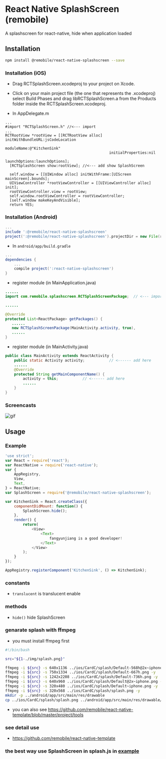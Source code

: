 # React Native SplashScreen (remobile)
A splashscreen for react-native, hide when application loaded

## Installation
```sh
npm install @remobile/react-native-splashscreen --save
```
### Installation (iOS)
* Drag RCTSplashScreen.xcodeproj to your project on Xcode.
* Click on your main project file (the one that represents the .xcodeproj) select Build Phases and drag libRCTSplashScreen.a from the Products folder inside the RCTSplashScreen.xcodeproj.

* In AppDelegate.m
```objc
...
#import "RCTSplashScreen.h" //<--- import
...
RCTRootView *rootView = [[RCTRootView alloc] initWithBundleURL:jsCodeLocation
                                                      moduleName:@"KitchenSink"
                                               initialProperties:nil
                                                   launchOptions:launchOptions];
  [RCTSplashScreen show:rootView]; //<--- add show SplashScreen

  self.window = [[UIWindow alloc] initWithFrame:[UIScreen mainScreen].bounds];
  UIViewController *rootViewController = [[UIViewController alloc] init];
  rootViewController.view = rootView;
  self.window.rootViewController = rootViewController;
  [self.window makeKeyAndVisible];
  return YES;
```


### Installation (Android)
```gradle
...
include ':@remobile/react-native-splashscreen'
project(':@remobile/react-native-splashscreen').projectDir = new File(rootProject.projectDir, '../node_modules/@remobile/react-native-splashscreen/android')
```

* In `android/app/build.gradle`

```gradle
...
dependencies {
    ...
    compile project(':react-native-splashscreen')
}
```

* register module (in MainApplication.java)

```java
......
import com.remobile.splashscreen.RCTSplashScreenPackage;  // <--- import

......

@Override
protected List<ReactPackage> getPackages() {
   ......
   new RCTSplashScreenPackage(MainActivity.activity, true),            // <------ add here [the seconde params is translucent]
   ......
}

```

* register module (in MainActivity.java)

```java
public class MainActivity extends ReactActivity {
    public static Activity activity;           // <------ add here
    ......
    @Override
    protected String getMainComponentName() {
        activity = this;           // <------ add here
        ......
    }
}
```

### Screencasts
![gif](https://github.com/remobile/react-native-splashscreen/blob/master/screencasts/splash.gif)

## Usage

### Example
```js
'use strict';
var React = require('react');
var ReactNative = require('react-native');
var {
    AppRegistry,
    View,
    Text,
} = ReactNative;
var SplashScreen = require('@remobile/react-native-splashscreen');

var KitchenSink = React.createClass({
    componentDidMount: function() {
        SplashScreen.hide();
    },
    render() {
        return(
            <View>
                <Text>
                    fangyunjiang is a good developer!
                </Text>
            </View>
        );
    }
});

AppRegistry.registerComponent('KitchenSink', () => KitchenSink);
```

### constants
- `translucent` is translucent enable
### methods
- `hide()` hide SplashScreen

### genarate splash with ffmpeg
* you must install ffmpeg first

```sh
#!/bin/bash

src="${1-./img/splash.png}"

ffmpeg -i ${src} -s 640x1136 ../ios/CardC/splash/Default-568h@2x~iphone.png -y
ffmpeg -i ${src} -s 750x1334 ../ios/CardC/splash/Default-667h.png -y
ffmpeg -i ${src} -s 1242x2208 ../ios/CardC/splash/Default-736h.png -y
ffmpeg -i ${src} -s 640x960 ../ios/CardC/splash/Default@2x~iphone.png -y
ffmpeg -i ${src} -s 320x480 ../ios/CardC/splash/Default~iphone.png -y
ffmpeg -i ${src} -s 320x568 ../ios/CardC/splash/splash.png -y
mkdir -p ../android/app/src/main/res/drawable
cp ../ios/CardC/splash/splash.png ../android/app/src/main/res/drawable/splash.png
```
* you can also see https://github.com/remobile/react-native-template/blob/master/project/tools

### see detail use
* https://github.com/remobile/react-native-template

### the best way use SplashScreen in splash.js in [example](https://github.com/remobile/react-native-splashscreen/blob/master/examples/splash.js)

